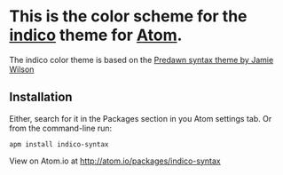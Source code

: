 # This is the color scheme for the [indico](http://www.indico.io) theme for [Atom](https://atom.io/packages/indico-ui).
The indico color theme is based on the [Predawn syntax theme by Jamie Wilson](https://github.com/jamiewilson/predawn-syntax)
## Installation

Either, search for it in the Packages section in you Atom settings tab. Or from the command-line run:

```
apm install indico-syntax
```

View on Atom.io at http://atom.io/packages/indico-syntax
